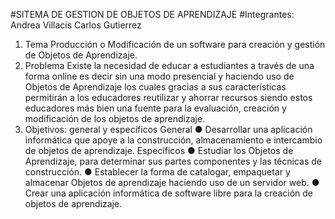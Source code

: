 #SITEMA DE GESTION DE OBJETOS DE APRENDIZAJE 
#Integrantes:
Andrea Villacis
Carlos Gutierrez

1. Tema
Producción o Modificación de un software para creación y gestión de Objetos de Aprendizaje.
2. Problema
Existe la necesidad de educar a estudiantes a través de una forma online es decir sin una
modo presencial y haciendo uso de Objetos de Aprendizaje los cuales gracias a sus
características permitirán a los educadores reutilizar y ahorrar recursos siendo estos
educadores más bien una fuente para la evaluación, creación y modificación de los objetos de
aprendizaje.
3. Objetivos:​ ​general​ ​y​ ​específicos
General
● Desarrollar una aplicación informática que apoye a la construcción, almacenamiento e
intercambio de objetos de aprendizaje.
Específicos
● Estudiar los Objetos de Aprendizaje, para determinar sus partes componentes y las
técnicas de construcción.
● Establecer la forma de catalogar, empaquetar y almacenar Objetos de aprendizaje
haciendo uso de un servidor web.
● Crear una aplicación informática de software libre para la creación de objetos de
aprendizaje.


